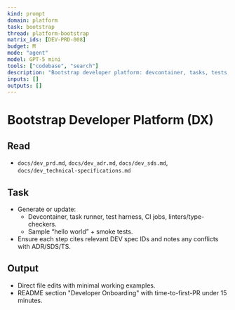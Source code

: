 ```yaml
---
kind: prompt
domain: platform
task: bootstrap
thread: platform-bootstrap
matrix_ids: [DEV-PRD-008]
budget: M
mode: "agent"
model: GPT-5 mini
tools: ["codebase", "search"]
description: "Bootstrap developer platform: devcontainer, tasks, tests, CI, lint/typecheck, onboarding."
inputs: []
outputs: []
---
```


# Bootstrap Developer Platform (DX)

## Read

-   `docs/dev_prd.md`, `docs/dev_adr.md`, `docs/dev_sds.md`, `docs/dev_technical-specifications.md`

## Task

-   Generate or update:
    -   Devcontainer, task runner, test harness, CI jobs, linters/type-checkers.
    -   Sample “hello world” + smoke tests.
-   Ensure each step cites relevant DEV spec IDs and notes any conflicts with ADR/SDS/TS.

## Output

-   Direct file edits with minimal working examples.
-   README section "Developer Onboarding" with time-to-first-PR under 15 minutes.

